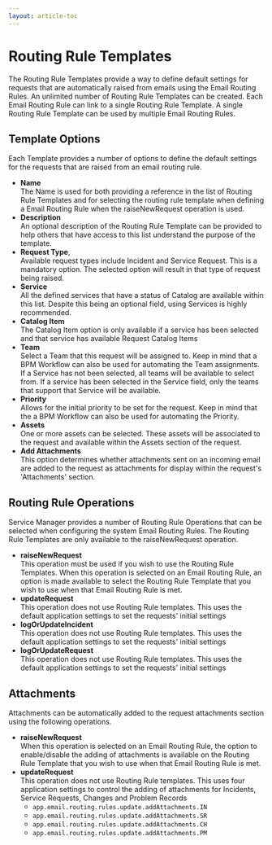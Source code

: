 ```yaml
---
layout: article-toc
---
```

# Routing Rule Templates
The Routing Rule Templates provide a way to define default settings for requests that are automatically raised from emails using the Email Routing Rules. An unlimited number of Routing Rule Templates can be created. Each Email Routing Rule can link to a single Routing Rule Template. A single Routing Rule Template can be used by multiple Email Routing Rules.

## Template Options

Each Template provides a number of options to define the default settings for the requests that are raised from an email routing rule.

* **Name**<br>The Name is used for both providing a reference in the list of Routing Rule Templates and for selecting the routing rule template when defining a Email Routing Rule when the raiseNewRequest operation is used.
* **Description**<br>An optional description of the Routing Rule Template can be provided to help others that have access to this list understand the purpose of the template.
* **Request Type**,<br>Available request types include Incident and Service Request. This is a mandatory option. The selected option will result in that type of request being raised.
* **Service**<br>All the defined services that have a status of Catalog are available within this list. Despite this being an optional field, using Services is highly recommended.
* **Catalog Item**<br>The Catalog Item option is only available if a service has been selected and that service has available Request Catalog Items
* **Team**<br>Select a Team that this request will be assigned to. Keep in mind that a BPM Workflow can also be used for automating the Team assignments. If a Service has not been selected, all teams will be available to select from. If a service has been selected in the Service field, only the teams that support that Service will be available.
* **Priority**<br>Allows for the initial priority to be set for the request. Keep in mind that the a BPM Workflow can also be used for automating the Priority.
* **Assets**<br>One or more assets can be selected. These assets will be associated to the request and available within the Assets section of the request.
* **Add Attachments**<br>This option determines whether attachments sent on an incoming email are added to the request as attachments for display within the request's 'Attachments' section.

## Routing Rule Operations
Service Manager provides a number of Routing Rule Operations that can be selected when configuring the system Email Routing Rules. The Routing Rule Templates are only available to the raiseNewRequest operation.

* **raiseNewRequest**<br>This operation must be used if you wish to use the Routing Rule Templates. When this operation is selected on an Email Routing Rule, an option is made available to select the Routing Rule Template that you wish to use when that Email Routing Rule is met.
* **updateRequest**<br>This operation does not use Routing Rule templates. This uses the default application settings to set the requests' initial settings
* **logOrUpdateIncident**<br>This operation does not use Routing Rule templates. This uses the default application settings to set the requests' initial settings
* **logOrUpdateRequest**<br>This operation does not use Routing Rule templates. This uses the default application settings to set the requests' initial settings

## Attachments
Attachments can be automatically added to the request attachments section using the following operations.

* **raiseNewRequest**<br>When this operation is selected on an Email Routing Rule, the option to enable/disable the adding of attachments is available on the Routing Rule Template that you wish to use when that Email Routing Rule is met.
* **updateRequest**<br>This operation does not use Routing Rule templates. This uses four application settings to control the adding of attachments for Incidents, Service Requests, Changes and Problem Records
    * `app.email.routing.rules.update.addAttachments.IN`
    * `app.email.routing.rules.update.addAttachments.SR`
    * `app.email.routing.rules.update.addAttachments.CH`
    * `app.email.routing.rules.update.addAttachments.PM`

  
<!-- https://wiki.hornbill.com/index.php?title=Routing_Rule_Templates -->